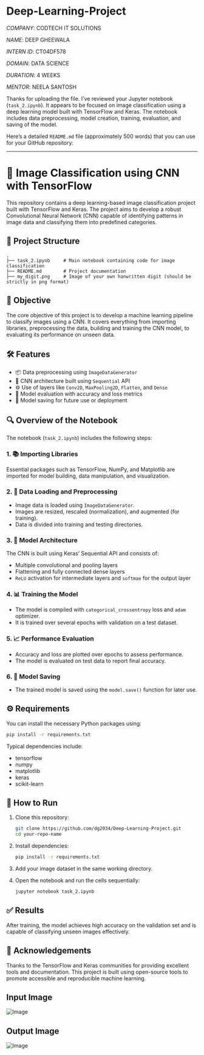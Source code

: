 # Deep-Learning-Project

*COMPANY*: CODTECH IT SOLUTIONS

*NAME*: DEEP GHEEWALA

*INTERN ID*: CT04DF578

*DOMAIN*: DATA SCIENCE

*DURATION*: 4 WEEKS

*MENTOR*: NEELA SANTOSH

Thanks for uploading the file. I’ve reviewed your Jupyter notebook (`task_2.ipynb`). It appears to be focused on image classification using a deep learning model built with TensorFlow and Keras. The notebook includes data preprocessing, model creation, training, evaluation, and saving of the model.

Here’s a detailed `README.md` file (approximately 500 words) that you can use for your GitHub repository:

---

# 🧠 Image Classification using CNN with TensorFlow

This repository contains a deep learning-based image classification project built with TensorFlow and Keras. The project aims to develop a robust Convolutional Neural Network (CNN) capable of identifying patterns in image data and classifying them into predefined categories.

## 📁 Project Structure

```
.
├── task_2.ipynb     # Main notebook containing code for image classification
├── README.md        # Project documentation
├── my_digit.png     # Image of your own hanwritten digit (should be strictly in png format)  
```

## 📌 Objective

The core objective of this project is to develop a machine learning pipeline to classify images using a CNN. It covers everything from importing libraries, preprocessing the data, building and training the CNN model, to evaluating its performance on unseen data.

## 🛠️ Features

* 📦 Data preprocessing using `ImageDataGenerator`
* 🧱 CNN architecture built using `Sequential` API
* ⚙️ Use of layers like `Conv2D`, `MaxPooling2D`, `Flatten`, and `Dense`
* 🧪 Model evaluation with accuracy and loss metrics
* 💾 Model saving for future use or deployment

## 🔍 Overview of the Notebook

The notebook (`task_2.ipynb`) includes the following steps:

### 1. 📚 Importing Libraries

Essential packages such as TensorFlow, NumPy, and Matplotlib are imported for model building, data manipulation, and visualization.

### 2. 📁 Data Loading and Preprocessing

* Image data is loaded using `ImageDataGenerator`.
* Images are resized, rescaled (normalization), and augmented (for training).
* Data is divided into training and testing directories.

### 3. 🧠 Model Architecture

The CNN is built using Keras’ Sequential API and consists of:

* Multiple convolutional and pooling layers
* Flattening and fully connected dense layers
* `ReLU` activation for intermediate layers and `softmax` for the output layer

### 4. 📊 Training the Model

* The model is compiled with `categorical_crossentropy` loss and `adam` optimizer.
* It is trained over several epochs with validation on a test dataset.

### 5. 📈 Performance Evaluation

* Accuracy and loss are plotted over epochs to assess performance.
* The model is evaluated on test data to report final accuracy.

### 6. 💾 Model Saving

* The trained model is saved using the `model.save()` function for later use.

## ⚙️ Requirements

You can install the necessary Python packages using:

```bash
pip install -r requirements.txt
```

Typical dependencies include:

* tensorflow
* numpy
* matplotlib
* keras
* scikit-learn

## 🚀 How to Run

1. Clone this repository:

   ```bash
   git clone https://github.com/dg2034/Deep-Learning-Project.git
   cd your-repo-name
   ```

2. Install dependencies:

   ```bash
   pip install -r requirements.txt
   ```

3. Add your image dataset in the same working directory.

4. Open the notebook and run the cells sequentially:

   ```bash
   jupyter notebook task_2.ipynb
   ```

## ✅ Results

After training, the model achieves high accuracy on the validation set and is capable of classifying unseen images effectively.

## 🙌 Acknowledgements

Thanks to the TensorFlow and Keras communities for providing excellent tools and documentation. This project is built using open-source tools to promote accessible and reproducible machine learning.

## Input Image

![Image](https://github.com/user-attachments/assets/96ad3456-08d7-4e21-9e7f-6817f07782bc)

## Output Image

![Image](https://github.com/user-attachments/assets/b0a697e4-d158-4fd8-9113-09fd51cc2103)
